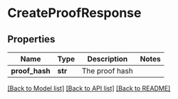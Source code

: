 # CreateProofResponse

## Properties
Name | Type | Description | Notes
------------ | ------------- | ------------- | -------------
**proof_hash** | **str** | The proof hash | 

[[Back to Model list]](../README.md#documentation-for-models) [[Back to API list]](../README.md#documentation-for-api-endpoints) [[Back to README]](../README.md)


